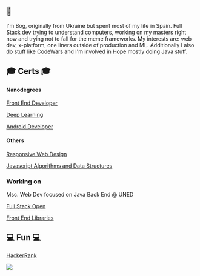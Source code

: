 ## 👋
I'm Bog, originally from Ukraine but spent most of my life in Spain. Full Stack dev trying to understand computers, working on my masters right now and trying not to fall for the meme frameworks. My interests are: web dev, x-platform, one liners outside of production and ML.
Additionally I also do stuff like [CodeWars](https://www.codewars.com/users/bgdnvk) and I'm involved in [Hope](http://proyectohope.centromedicodespierta.es/) mostly doing Java stuff.
## 🎓 Certs 🎓
#### Nanodegrees
[Front End Developer](https://confirm.udacity.com/6V3TCRCC)

[Deep Learning](https://confirm.udacity.com/JYDXSXTQ) 

[Android Developer](https://confirm.udacity.com/RA9QAPDU) 

#### Others
[Responsive Web Design](https://www.freecodecamp.org/certification/bgdnvk/responsive-web-design) 

[Javascript Algorithms and Data Structures](https://www.freecodecamp.org/certification/bgdnvk/javascript-algorithms-and-data-structures) 

### Working on
Msc. Web Dev focused on Java Back End @ UNED

[Full Stack Open](https://fullstackopen.com/en/) 

[Front End Libraries](https://www.freecodecamp.org/learn/front-end-libraries/) 


## 💻 Fun 💻
[HackerRank](https://www.hackerrank.com/bnovykov)

<a>
 <img align="center" src="https://www.codewars.com/users/bgdnvk/badges/large" />
</a>


<!--
**bgdnvk/bgdnvk** is a ✨ _special_ ✨ repository because its `README.md` (this file) appears on your GitHub profile.

Here are some ideas to get you started:

- 🔭 I’m currently working on ...
- 🌱 I’m currently learning ...
- 👯 I’m looking to collaborate on ...
- 🤔 I’m looking for help with ...
- 💬 Ask me about ...
- 📫 How to reach me: ...
- 😄 Pronouns: ...
- ⚡ Fun fact: ...
-->
